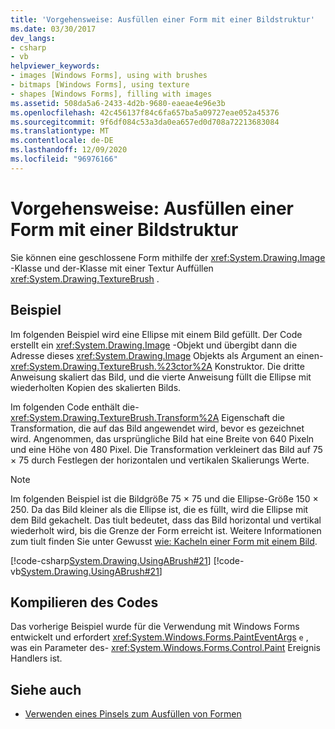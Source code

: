 ```yaml
---
title: 'Vorgehensweise: Ausfüllen einer Form mit einer Bildstruktur'
ms.date: 03/30/2017
dev_langs:
- csharp
- vb
helpviewer_keywords:
- images [Windows Forms], using with brushes
- bitmaps [Windows Forms], using texture
- shapes [Windows Forms], filling with images
ms.assetid: 508da5a6-2433-4d2b-9680-eaeae4e96e3b
ms.openlocfilehash: 42c456137f84c6fa657ba5a09727eae052a45376
ms.sourcegitcommit: 9f6df084c53a3da0ea657ed0d708a72213683084
ms.translationtype: MT
ms.contentlocale: de-DE
ms.lasthandoff: 12/09/2020
ms.locfileid: "96976166"
---
```

# <a name="how-to-fill-a-shape-with-an-image-texture"></a>Vorgehensweise: Ausfüllen einer Form mit einer Bildstruktur
Sie können eine geschlossene Form mithilfe der <xref:System.Drawing.Image> -Klasse und der-Klasse mit einer Textur Auffüllen <xref:System.Drawing.TextureBrush> .  
  
## <a name="example"></a>Beispiel  
 Im folgenden Beispiel wird eine Ellipse mit einem Bild gefüllt. Der Code erstellt ein <xref:System.Drawing.Image> -Objekt und übergibt dann die Adresse dieses <xref:System.Drawing.Image> Objekts als Argument an einen- <xref:System.Drawing.TextureBrush.%23ctor%2A> Konstruktor. Die dritte Anweisung skaliert das Bild, und die vierte Anweisung füllt die Ellipse mit wiederholten Kopien des skalierten Bilds.  
  
 Im folgenden Code enthält die- <xref:System.Drawing.TextureBrush.Transform%2A> Eigenschaft die Transformation, die auf das Bild angewendet wird, bevor es gezeichnet wird. Angenommen, das ursprüngliche Bild hat eine Breite von 640 Pixeln und eine Höhe von 480 Pixel. Die Transformation verkleinert das Bild auf 75 × 75 durch Festlegen der horizontalen und vertikalen Skalierungs Werte.  
  
> [!NOTE]
> Im folgenden Beispiel ist die Bildgröße 75 × 75 und die Ellipse-Größe 150 × 250. Da das Bild kleiner als die Ellipse ist, die es füllt, wird die Ellipse mit dem Bild gekachelt. Das tiult bedeutet, dass das Bild horizontal und vertikal wiederholt wird, bis die Grenze der Form erreicht ist. Weitere Informationen zum tiult finden Sie unter Gewusst [wie: Kacheln einer Form mit einem Bild](how-to-tile-a-shape-with-an-image.md).  
  
 [!code-csharp[System.Drawing.UsingABrush#21](~/samples/snippets/csharp/VS_Snippets_Winforms/System.Drawing.UsingABrush/CS/Class1.cs#21)]
 [!code-vb[System.Drawing.UsingABrush#21](~/samples/snippets/visualbasic/VS_Snippets_Winforms/System.Drawing.UsingABrush/VB/Class1.vb#21)]  
  
## <a name="compiling-the-code"></a>Kompilieren des Codes  
 Das vorherige Beispiel wurde für die Verwendung mit Windows Forms entwickelt und erfordert <xref:System.Windows.Forms.PaintEventArgs> `e` , was ein Parameter des- <xref:System.Windows.Forms.Control.Paint> Ereignis Handlers ist.  
  
## <a name="see-also"></a>Siehe auch

- [Verwenden eines Pinsels zum Ausfüllen von Formen](using-a-brush-to-fill-shapes.md)
